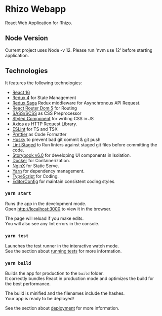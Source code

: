 # Rhizo Webapp

React Web Application for Rhizo.

## Node Version

Current project uses Node -v 12. Please run 'nvm use 12' before starting application.

## Technologies

It features the following technologies:

-   [React 16](https://github.com/facebook/react)
-   [Redux 4](https://redux.js.org/) for State Management
-   [Redux Saga](https://github.com/redux-saga/redux-saga) Redux middleware for Asynchronous API Request.
-   [React Router Dom 5](https://github.com/ReactTraining/react-router) for Routing
-   [SASS/SCSS](https://sass-lang.com/) as CSS Preprocessor
-   [Styled Component](https://github.com/styled-components/styled-components) for writing CSS in JS
-   [Axios](https://github.com/axios/axios) as HTTP Request Library.
-   [ESLint](http://eslint.org/) for TS and TSX
-   [Prettier](https://prettier.io) as Code Formatter
-   [Husky](https://github.com/typicode/husky) to prevent bad git commit & git push
-   [Lint Staged](https://github.com/okonet/lint-staged) to Run linters against staged git files before committing the code.
-   [Storybook v6.0](https://storybook.js.org) for developing UI components in Isolation.
-   [Docker](https://www.docker.com) for Containerization.
-   [NginX](https://www.nginx.com/) for Static Serve.
-   [Yarn](https://classic.yarnpkg.com/en/) for dependency management.
-   [TypeScript](https://www.typescriptlang.org/) for Coding.
-   [EditorConfig](https://editorconfig.org/) for maintain consistent coding styles.

### `yarn start`

Runs the app in the development mode.\
Open [http://localhost:3000](http://localhost:3000) to view it in the browser.

The page will reload if you make edits.\
You will also see any lint errors in the console.

### `yarn test`

Launches the test runner in the interactive watch mode.\
See the section about [running tests](https://facebook.github.io/create-react-app/docs/running-tests) for more information.

### `yarn build`

Builds the app for production to the `build` folder.\
It correctly bundles React in production mode and optimizes the build for the best performance.

The build is minified and the filenames include the hashes.\
Your app is ready to be deployed!

See the section about [deployment](https://facebook.github.io/create-react-app/docs/deployment) for more information.
